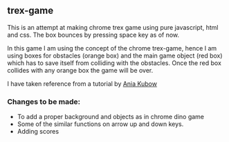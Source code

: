 ## trex-game

This is an attempt at making chrome trex game using pure javascript, html and css. The box bounces by pressing space key as of now.

In this game I am using the concept of the chrome trex-game, hence I am using boxes for obstacles (orange box) and the main game object (red box) which has to save itself from colliding with the obstacles. Once the red box collides with any orange box the game will be over.

I have taken reference from a tutorial by [Ania Kubow](https://www.youtube.com/watch?v=dQ6lYd6dyTI)

### Changes to be made:
- To add a proper background and objects as in chrome dino game
- Some of the similar functions on arrow up and down keys.
- Adding scores